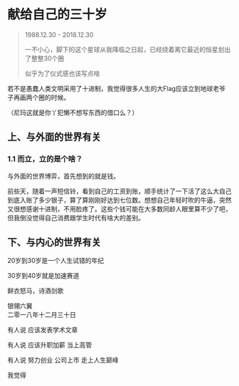 # 献给自己的三十岁

> 1988.12.30 - 2018.12.30
> 
> 一不小心，脚下的这个星球从我降临之日起，已经绕着离它最近的恒星划出了整整30个圈
> 
> 似乎为了仪式感也该写点啥

若不是愚蠢人类文明采用了十进制，我觉得很多人生的大Flag应该立到地球老爷子再画两个圈的时候。

（尼玛这就是你丫犯懒不想写东西的借口么？）

## 上、与外面的世界有关

### 1.1 而立，立的是个啥？

与外面的世界博弈，首先想到的就是钱。

前些天，随着一声短信铃，看到自己的工资到账，顺手统计了一下活了这么大自己到底入账了多少银子，算了算刚刚好达到七位数。想想自己年轻时吹的牛逼，突然又很想感谢十进制，不用脸疼了。这些个钱可能在大多数同龄人眼里算不少了吧，但我倒没觉得自己消费跟学生时代有啥大的差别。




## 下、与内心的世界有关

20岁到30岁是一个人生试错的年纪

30岁到40岁就是加速赛道


鲜衣怒马，诗酒剑歌





银翎六翼  
二零一八年十二月三十日

有人说 应该发表学术文章

有人说 应该升职加薪 当上高管

有人说 努力创业 公司上市 走上人生巅峰



我觉得